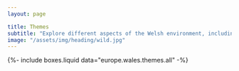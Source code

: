 ```yaml
---
layout: page

title: Themes
subtitle: "Explore different aspects of the Welsh environment, including the semi-natural, agricultural and forested landscapes and their dynamics"
image: "/assets/img/heading/wild.jpg"
---
```


{%-
include boxes.liquid
data="europe.wales.themes.all"
-%}